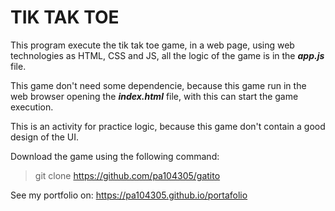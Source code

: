 # TIK TAK TOE
This program execute the tik tak toe game, in a web page, using web technologies as HTML, CSS and JS, all the logic of the game is in the ***app.js*** file.

This game don't need some dependencie, because this game run in the web browser opening the ***index.html*** file, with this can start the game execution.

This is an activity for practice logic, because this game don't contain a good design of the UI.

Download the game using the following command:
> git clone https://github.com/pa104305/gatito

See my portfolio on:
    https://pa104305.github.io/portafolio